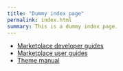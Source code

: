 ```yaml
---
title: "Dummy index page"
permalink: index.html
summary: This is a dummy index page.
---
```


* [Marketplace developer guides](/docs/marketplace/dev/setup/system-requirements)
* [Marketplace user guides](/docs/marketplace/user/intro-to-spryker/marketplace-concept)
* [Theme manual](get_started)
